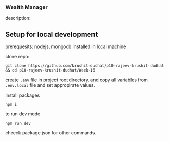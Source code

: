 
### Wealth Manager

description:   


## Setup for local development

prerequesits: nodejs, mongodb installed in local machine

clone repo:
```
git clone https://github.com/krushit-dudhat/p10-rajeev-krushit-dudhat && cd p10-rajeev-krushit-dudhat/Week-16
```

create `.env` file in project root directory. and copy all variables from `.env.local` file and set appropirate values.

install packages
```
npm i
```
to run dev mode
```
npm run dev
```

cheeck package.json for other commands.


